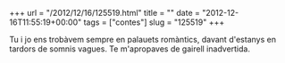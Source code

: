 +++
url = "/2012/12/16/125519.html"
title = ""
date = "2012-12-16T11:55:19+00:00"
tags = ["contes"]
slug = "125519"
+++

Tu i jo ens trobàvem sempre en palauets romàntics, davant d'estanys en tardors de somnis vagues. Te m'apropaves de gairell inadvertida.
